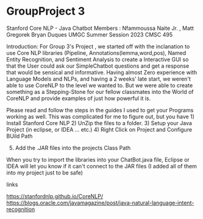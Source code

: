 # GroupProject 3
Stanford Core NLP - Java Chatbot
Members : Nfammoussa Naite Jr. , Matt Gregorek
          Bryan Duques 
UMGC Summer Session 2023
CMSC 495

Introduction: 
  For Group 3's Project , we started off with the inclanation to use Core NLP libraries (Pipeline, Annotations(lemma,word,pos), Named Entity Recognition, and Sentiment Analysis to create a Interactive GUI so that the User could ask our SimpleChatbot questions and get a response that would be sensical and informative. 
  Having almost Zero experience with Language Models and NLPs, and having a 2 weeks' late start, we weren't able to use CoreNLP to the level we wanted to. But we were able to create something as a Stepping-Stone for our fellow classmates into the World of CoreNLP and provide examples of just how powerful it is. 

Please read and follow the steps in the guides I used to get your Programs working as well. This was complicated for me to figure out, but you have 1) Install Stanford Core NLP 
2) UnZip the files to a folder.
3) Setup your Java Project (in eclipse, or IDEA ... etc.)
4) Right Click on Project and Configure BUild Path

5) Add the .JAR files into the projects Class Path

  When you try to import the libraries into your ChatBot.java file, Eclipse or IDEA will let you know if it can't connect to the JAR files (I added all of them into my project just to be safe) 


links 

https://stanfordnlp.github.io/CoreNLP/
https://blogs.oracle.com/javamagazine/post/java-natural-language-intent-recognition



